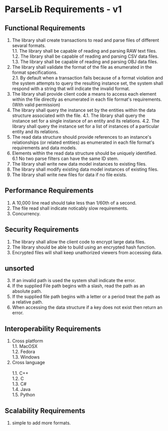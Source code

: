 #  ParseLib Requirements - v1

## Functional Requirements
1. The library shall create transactions to read and parse files of different sevaral formats.</br>
1.1. The library shall be capable of reading and parsing RAW text files.</br>
1.2. The library shall be capable of reading and parsing CSV data files.</br>
1.3. The library shall be capable of reading and parsing OBJ data files.</br>
2. The library shall validate the format of the file as enumerated in the format specifications.</br>
2.1. By default when a transaction fails because of a format violation and the system attempts to query the resulting instance set, the system shall respond with a string that will indicate the invalid format.</br>
3. The library shall provide client code a means to access each element within the file directly as enumerated in each file format's requirements.(With valid permission)</br>
4. The library shall query the instance set by the entities within the data structure associated with the file.
4.1. The library shall query the instance set for a single instance of an entity and its relations.
4.2. The library shall query the instance set for a list of instances of a particular entity and its relations.
5. The read data structure should provide references to an instance's relationships (or related entities) as enumerated in each file format's requirements and data models.</br>
6. Elements within the read data structure should be uniquely identified.</br>
6.1 No two parse filters can have the same ID stem.</br>
7. The library shall write new data model instances to existing files.</br>
8. The library shall modify existing data model instances of existing files.</br>
9. The library shall write new files for data if no file exists.</br>


## Performance Requirements
1. A 10,000 line read should take less than 1/60th of a second.</br>
2. The file read shall indicate  noticably slow requirements.</br>
3. Concurrency.</br>

## Security Requirements
1. The library shall allow the client code to encrypt large data files.</br>
2. The library should be able to build using an encrypted hash function.</br>
3. Encrypted files will shall keep unathorized viewers from accessing data.</br>

## unsorted
3. If an invalid path is used the system shall indicate the error.</br>
4. If the supplied File path begins with a slash, read the path as an absolute path.</br>
5. If the supplied file path begins with a letter or a period treat the path as a relative path.</br>
6. When accessing the data structure if a key does not exist then return an error.</br>

## Interoperability Requirements
1. Cross platform</br>
1.1. MacOSX</br>
1.2. Fedora</br>
1.3. Windows</br>
2. Cross language</br>  
1.1. C++</br>
1.2. C</br>
1.3. C#</br>
1.4. Java</br>
1.5. Python</br>

## Scalability Requirements
1. simple to add more formats.</br>


